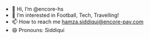 - 👋 Hi, I’m @encore-hs
- 👀 I’m interested in Football, Tech, Travelling!
- 📫 How to reach me hamza.siddiqui@encore-pay.com
- 😄 Pronouns: Siddiqui

<!---
encore-hs/encore-hs is a ✨ special ✨ repository because its `README.md` (this file) appears on your GitHub profile.
You can click the Preview link to take a look at your changes.
--->
